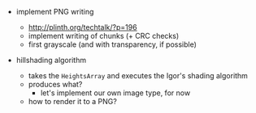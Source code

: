 ﻿- implement PNG writing
    - http://plinth.org/techtalk/?p=196
    - implement writing of chunks (+ CRC checks)
    - first grayscale (and with transparency, if possible)

- hillshading algorithm
    - takes the `HeightsArray` and executes the Igor's shading algorithm
    - produces what?
        - let's implement our own image type, for now
    - how to render it to a PNG?